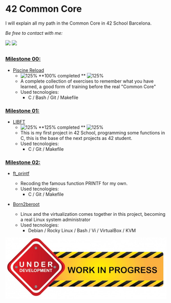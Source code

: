 # 42 Common Core

I will explain all my path in the Common Core in 42 School Barcelona.

*Be free to contact with me:*
<div align="left">
  <a href = "mailto:gbarulls@gmail.com"><img src="https://img.shields.io/badge/Gmail-D14836?style=for-the-badge&logo=gmail&logoColor=white"></a>
  <a href="https://www.linkedin.com/in/guillem-barulls-casades%C3%BAs-9906001a/" target="_blank"><img src="https://img.shields.io/badge/-LinkedIn-%230077B5?style=for-the-badge&logo=linkedin&logoColor=white" target="_blank"></a> 
</div>

##

### [**Milestone 00:**](https://github.com/zikocult/Cursus42/tree/main/00_piscine_reload)

- [Piscine Reload](https://github.com/zikocult/Cursus42/tree/main/00_piscine_reload/reload) 
	-  ![125%](https://cdn.jsdelivr.net/gh/Readme-Workflows/Readme-Icons@main/icons/octicons/ApprovedChanges.svg) **100% completed ** ![125%](https://cdn.jsdelivr.net/gh/Readme-Workflows/Readme-Icons@main/icons/octicons/ApprovedChanges.svg)
	- A complete collection of exercises to remember what you have learned, a good form of training before the real "Common Core"
	- Used tecnologies:
		- C / Bash / Git / Makefile

### [**Milestone 01:**](https://github.com/zikocult/Cursus42/tree/main/01_ring)

- [LIBFT](https://github.com/zikocult/Cursus42/tree/main/01_ring/libft)  
	- ![125%](https://cdn.jsdelivr.net/gh/Readme-Workflows/Readme-Icons@main/icons/octicons/ApprovedChanges.svg) **125% completed ** ![125%](https://cdn.jsdelivr.net/gh/Readme-Workflows/Readme-Icons@main/icons/octicons/ApprovedChanges.svg)
	- This is my first project in 42 School, programming some functions in C, this is the base of the next projects as 42 student.
	- Used tecnologies:
	  	- C / Git / Makefile

### [**Milestone 02:**](https://github.com/zikocult/Cursus42/tree/main/02_ring)

- [ft_printf](https://github.com/zikocult/Cursus42/tree/main/02_ring/printf)
	- Recoding the famous function PRINTF for my own.
	- Used tecnologies:
	  	- C / Git / Makefile

- [Born2beroot](https://github.com/zikocult/Cursus42/tree/main/02_ring/born2beroot)
	- Linux and the virtualization comes together in this project, becoming a real Linux system administrator
	- Used tecnologies:
		- Debian / Rocky Linux / Bash / Vi / VirtualBox / KVM 
 <p align="left">
  <img src="https://github.com/zikocult/Cursus42/blob/main/utils/Used_photos/Work_in_progress.png?raw=true" />
</p>
